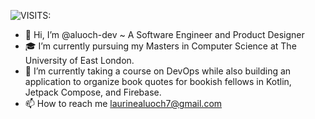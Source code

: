 <!---
aluoch-dev/aluoch-dev is a ✨ special ✨ repository because its `README.md` (this file) appears on your GitHub profile.
You can click the Preview link to take a look at your changes.
--->

  ![VISITS:](https://visitor-badge.laobi.icu/badge?page_id=aluoch-dev)

- 👋 Hi, I’m @aluoch-dev ~ A Software Engineer and Product Designer 
- 🎓 I’m currently pursuing my Masters in Computer Science at The University of East London. 
- 🌱 I’m currently taking a course on DevOps while also building an application to organize book quotes for bookish fellows in Kotlin, Jetpack Compose, and Firebase.
- 📫 How to reach me laurinealuoch7@gmail.com



